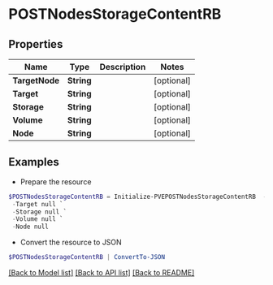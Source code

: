 # POSTNodesStorageContentRB
## Properties

Name | Type | Description | Notes
------------ | ------------- | ------------- | -------------
**TargetNode** | **String** |  | [optional] 
**Target** | **String** |  | [optional] 
**Storage** | **String** |  | [optional] 
**Volume** | **String** |  | [optional] 
**Node** | **String** |  | [optional] 

## Examples

- Prepare the resource
```powershell
$POSTNodesStorageContentRB = Initialize-PVEPOSTNodesStorageContentRB  -TargetNode null `
 -Target null `
 -Storage null `
 -Volume null `
 -Node null
```

- Convert the resource to JSON
```powershell
$POSTNodesStorageContentRB | ConvertTo-JSON
```

[[Back to Model list]](../README.md#documentation-for-models) [[Back to API list]](../README.md#documentation-for-api-endpoints) [[Back to README]](../README.md)

